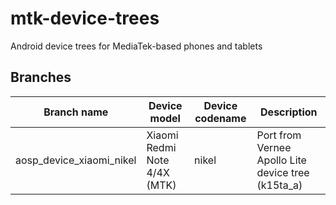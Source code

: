 # mtk-device-trees
Android device trees for MediaTek-based phones and tablets

## Branches
| Branch name                | Device model                       | Device codename   | Description
|----------------------------|------------------------------------|-------------------|----------------------------------------------------|
| aosp_device_xiaomi_nikel   | Xiaomi Redmi Note 4/4X (MTK)       | nikel             | Port from Vernee Apollo Lite device tree (k15ta_a)
